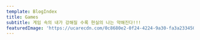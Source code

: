 ```yaml
---
template: BlogIndex
title: Games
subtitle: 게임 속의 내가 강해질 수록 현실의 나는 약해진다!!!
featuredImage: 'https://ucarecdn.com/0c8680e2-0f24-4224-9a30-fa3a23345086/'
---
```


